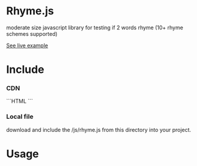 # Rhyme.js
moderate size javascript library for testing if 2 words rhyme (10+ rhyme schemes supported)

<a href="http://ghost-writer.ga">See live example</a>

<h1>Include</h1>
<h3>CDN</h3>
```HTML
<script src="https://cdn.jsdelivr.net/gh/PiethonCoder/Rhyme.js/js/rhyme.js"></script>
```
<h3>Local file</h3>
</p>download and include the /js/rhyme.js from this directory into your project.</p> 

<h1>Usage</h1>
